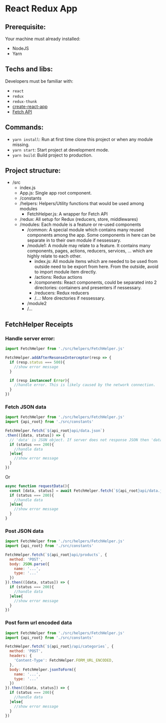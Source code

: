 # React Redux App

## Prerequisite:
Your machine must already installed:
* NodeJS
* Yarn

## Techs and libs:
Developers must be familiar with:
* `react`
* `redux`
* `redux-thunk`
* [create-react-app](https://github.com/facebookincubator/create-react-app)
* [Fetch API](https://developer.mozilla.org/en/docs/Web/API/Fetch_API)

## Commands:
* `yarn install`: Run at first time clone this project or when any module missing.
* `yarn start`: Start project at development mode.
* `yarn build`: Build project to production.

## Project structure:

* /src
  * index.js
  * App.js: Single app root component.
  * /constants
  * /helpers: Helpers/Utility functions that would be used among modules
    * FetchHelper.js: A wrapper for Fetch API
  * /redux: All setup for Redux (reducers, store, middlewares)
  * /modules: Each module is a feature or re-used components
    * /common: A special module which contains many reused components among the app. Some components in here can be separate in to their own module if nessessary.
    * /module1: A module may relate to a feature. It contains many components, pages, actions, reducers, services, ... which are highly relate to each other.
      * index.js: All module items which are needed to be used from outside need to be export from here. From the outside, avoid to import module item directly.
      * /actions: Redux actions
      * /components: React components, could be separated into 2 directories: containers and presenters if nessessary.
      * /reducers: Redux reducers
      * /...: More directories if nessessary.
    * /module2
    * /...

## FetchHelper Receipts

### Handle server error:
```js
import FetchHelper from './src/helpers/FetchHelper.js'

FetchHelper.addAfterResonseInterceptor(resp => {
  if (resp.status === 500){
    //show error message
  }

  if (resp instanceof Error){
    //handle error. This is likely caused by the network connection.
  }
})
```

### Fetch JSON data
```js
import FetchHelper from './src/helpers/FetchHelper.js'
import {api_root} from './src/constants'

FetchHelper.fetch(`${api_root}api/data.json`)
.then(([data, status]) => { 
  // 'data' is JSON object. If server does not response JSON then 'data' is Response object.
  if (status === 200){
    //handle data
  }else{
    //show error message
  }
})
```
Or
```js
async function requestData(){
  const [data, status] = await FetchHelper.fetch(`${api_root}api/data.json`)
  if (status === 200){
	//handle data	
  }else{
    //show error message
  }
}

```

### Post JSON data
```js
import FetchHelper from './src/helpers/FetchHelper.js'
import {api_root} from './src/constants'

FetchHelper.fetch(`${api_root}api/products`, {
  method: 'POST',
  body: JSON.parse({
    name: '...',
    type: '...'
  })
}).then(([data, status]) => {
  if (status === 200){
    //handle data
  }else{
    //show error message
  }
})
```

### Post form url encoded data
```js
import FetchHelper from './src/helpers/FetchHelper.js'
import {api_root} from './src/constants'

FetchHelper.fetch(`${api_root}/api/categories`, {
  method: 'POST',
  headers: {
    'Content-Type': FetchHelper.FORM_URL_ENCODED,
  },
  body: FetchHelper.jsonToForm({
    name: '...',
    type: '...'
  })
}).then(([data, status]) => {
  if (status === 200){
    //handle data
  }else{
    //show error message
  }
})
```